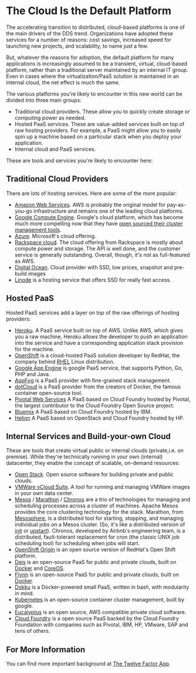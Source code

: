 # The Cloud Is the Default Platform

<span class="drop fa fa-cloud fa-5x pull-left fa-border"></span>

The accelerating transition to distributed, cloud-based platforms is one of the main drivers of the DDS trend. Organizations have adopted these services for a number of reasons: cost savings, increased speed for launching new projects, and scalability, to name just a few.

But, whatever the reasons for adoption, the default platform for many applications is increasingly assumed to be a transient, virtual, cloud-based platform, rather than a traditional server maintained by an internal IT group. Even in cases where the virtualization/PaaS solution is maintained in an internal cloud, the net effect is much the same.

The various platforms you're likely to encounter in this new world can be divided into three main groups:

* Traditional cloud providers. These allow you to quickly create storage or computing power as needed.
* Hosted PaaS services.  These are value-added services built on top of raw hosting providers. For example, a PaaS might allow you to easily spin up a machine based on a particular stack when you deploy your application.
* Internal cloud and PaaS services.


These are tools and services you're likely to encounter here:

## Traditional Cloud Providers

There are lots of hosting services. Here are some of the more popular:

* [Amazon Web Services](http://aws.amazon.com/).  AWS is probably the original model for pay-as-you-go infrastructure and remains one of the leading cloud platforms.
* [Google Compute Engine](https://cloud.google.com/products/compute-engine/).  Google's cloud platform, which has become much more compelling now that they have [open sourced their cluster management tools](http://googlecloudplatform.blogspot.com/2014/06/an-update-on-container-support-on-google-cloud-platform.html).
* [Azure](http://www.windowsazure.com/). Microsoft's cloud offering.
* [Rackspace cloud](https://mycloud.rackspace.com/). The cloud offering from Rackspace is mostly about compute power and storage. The API is well done, and the customer service is generally outstanding. Overall, though, it's not as full-featured as AWS.
* [Digital Ocean](https://www.digitalocean.com/). Cloud provider with SSD, low prices, snapshot and pre-build images
* [Linode](https://www.linode.com/) is a hosting service that offers SSD for really fast access.

## Hosted PaaS

Hosted PaaS services add a layer on top of the raw offerings of hosting providers:

* [Heroku](https://www.heroku.com/).  A PaaS service built on top of AWS. Unlike AWS, which gives you a raw machine, Heroku allows the developer to push an application into the service and have a corresponding application stack provision for the machine.
* [OpenShift](https://www.openshift.com/) is a cloud-hosted PaaS solution developer by RedHat, the company behind [RHEL](http://www.redhat.com/products/enterprise-linux/) Linux distribution.
* [Google App Engine](https://cloud.google.com/appengine/) is google PaaS service, that supports Python, Go, PHP and Java.
* [AppFog](https://www.appfog.com/) is a PaaS provider with fine-grained stack management.
* [dotCloud](https://www.dotcloud.com/) is a PaaS provider from the creators of Docker, the famous container open-source tool.
* [Pivotal Web Services](http://run.pivotal.io) A PaaS based on Cloud Foundry hosted by Pivotal, the largest contributor to the Cloud Foundry Open Source project.
* [Bluemix](https://bluemix.net/) A PaaS based on Cloud Foundry hosted by IBM.
* [Helion](http://www8.hp.com/us/en/cloud/helion-overview.html) A PaaS based on OpenStack and Cloud Foundry hosted by HP.

## Internal Services and Build-your-own Cloud

These are tools that create virtual public or internal clouds (private,i.e. on premise). While they're technically running in your own (internal) datacenter, they enable the concept of scalable, on-demand resources:

* [Open Stack](https://www.openstack.org/).  Open source software for building private and public clouds.
* [VMWare vCloud Suite](http://www.vmware.com/products/vcloud-suite/).  A tool for running and managing VMWare images in your own data center.
* [Mesos](http://mesos.apache.org/) / [Marathon](https://github.com/mesosphere/marathon) / [Chronos](https://github.com/airbnb/chronos) are a trio of technologies for managing and scheduling processes across a cluster of machines. Apache Mesos provides the core clustering technology for the stack. Marathon, from [Mesosphere](http://mesosphere.io/), is a distributed tool for starting, stopping, and managing individual jobs on a Mesos cluster. (So, it's like a distributed version of [init](http://en.wikipedia.org/wiki/Init) or [upstart](http://upstart.ubuntu.com/)). Chronos, developed by Airbnb's engineering team, is a distributed, fault-tolerant replacement for cron (the classic UNIX job scheduling tool) for scheduling when jobs will start.
* [OpenShift Origin](https://openshift.github.io/) is an open source version of RedHat's Open Shift platform.
* [Deis](http://deis.io/) is an open-source PaaS for public and private clouds, built on [Docker](https://www.docker.com/) and [CoreOS](https://coreos.com/).
* [Flynn](https://flynn.io/) is an open-source PaaS for public and private clouds, built on [Docker](https://www.docker.com/).
* [Dokku](https://github.com/progrium/dokku) is a Docker-powered small PaaS, written in bash, with modularity in mind.
* [Kubernetes](https://github.com/googlecloudplatform/kubernetes) is an open-source container cluster management, built by google.
* [Eucalyptus](https://www.eucalyptus.com) is an open source, AWS compatible private cloud software.
* [Cloud Foundry](http://www.cloudfoundry.org) is a open source PaaS backed by the Cloud Foundry Foundation with companies such as Pivotal, IBM, HP, VMware, SAP and tens of others.

## For More Information

You can find more important background at [The Twelve Factor App](http://12factor.net/).
